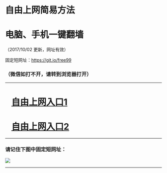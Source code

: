 ﻿# 自由上网简易方法

# 电脑、手机一键翻墙

（2017/10/02 更新，网址有效）

固定短网址：https://git.io/free99

### （微信如打不开，请转到浏览器打开）


***





# &nbsp;&nbsp; <a href="http://ft240009073.fwtz-zhenx1001.xyz/fwqtz01.html?t=100200125667 " target="_blank">自由上网入口1</a>
# &nbsp;&nbsp; <a href="http://ft3082211730.fw-tzzhen1002.xyz/fwqtz02.html?t=100200123685 " target="_blank">自由上网入口2</a>
***

### 请记住下图中固定短网址：

<img src="https://s3-us-west-2.amazonaws.com/fwq-1001/yjfq-20170905okok.png" /> 


***

